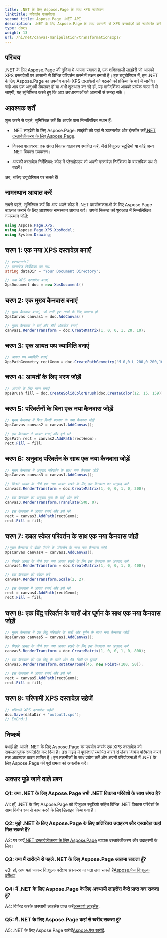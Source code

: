 ```yaml
---
title: .NET के लिए Aspose.Page के साथ XPS रूपांतरण
linktitle: परिवर्तन एक्सपीएस
second_title: Aspose.Page .NET API
description: .NET के लिए Aspose.Page के साथ आसानी से XPS दस्तावेज़ों को रूपांतरित करें। निर्बाध परिवर्तनों के लिए हमारी चरण-दर-चरण मार्गदर्शिका का पालन करें।
type: docs
weight: 13
url: /hi/net/canvas-manipulation/transformationsxps/
---
```

## परिचय

.NET के लिए Aspose.Page की दुनिया में आपका स्वागत है, एक शक्तिशाली लाइब्रेरी जो आपको XPS दस्तावेज़ों पर आसानी से विभिन्न परिवर्तन करने में सक्षम बनाती है। इस ट्यूटोरियल में, हम .NET के लिए Aspose.Page का उपयोग करके XPS दस्तावेज़ों को बदलने की प्रक्रिया के बारे में जानेंगे। चाहे आप एक अनुभवी डेवलपर हों या अभी शुरुआत कर रहे हों, यह मार्गदर्शिका आपको प्रत्येक चरण में ले जाएगी, यह सुनिश्चित करते हुए कि आप अवधारणाओं को आसानी से समझ सकें।

## आवश्यक शर्तें

शुरू करने से पहले, सुनिश्चित करें कि आपके पास निम्नलिखित स्थान हैं:

-  .NET लाइब्रेरी के लिए Aspose.Page: लाइब्रेरी को यहां से डाउनलोड और इंस्टॉल करें[.NET दस्तावेज़ीकरण के लिए Aspose.Page](https://reference.aspose.com/page/net/).

- विकास वातावरण: एक संगत विकास वातावरण स्थापित करें, जैसे विज़ुअल स्टूडियो या कोई अन्य .NET विकास उपकरण।

- आपकी दस्तावेज़ निर्देशिका: कोड में प्लेसहोल्डर को अपनी दस्तावेज़ निर्देशिका के वास्तविक पथ से बदलें।

अब, चलिए ट्यूटोरियल पर चलते हैं!

## नामस्थान आयात करें

सबसे पहले, सुनिश्चित करें कि आप अपने कोड में .NET कार्यात्मकताओं के लिए Aspose.Page उपलब्ध कराने के लिए आवश्यक नामस्थान आयात करें। अपनी स्क्रिप्ट की शुरुआत में निम्नलिखित नामस्थान जोड़ें:

```csharp
using Aspose.Page.XPS;
using Aspose.Page.XPS.XpsModel;
using System.Drawing;
```

## चरण 1: एक नया XPS दस्तावेज़ बनाएँ

```csharp
// एक्सस्टार्ट:1
// दस्तावेज़ निर्देशिका का पथ.
string dataDir = "Your Document Directory";

// नया XPS दस्तावेज़ बनाएं
XpsDocument doc = new XpsDocument();
```

## चरण 2: एक मुख्य कैनवास बनाएं

```csharp
// मुख्य कैनवास बनाएं, जो सभी पृष्ठ तत्वों के लिए सामान्य हो
XpsCanvas canvas1 = doc.AddCanvas();

// मुख्य कैनवास में बाएँ और शीर्ष ऑफ़सेट बनाएँ
canvas1.RenderTransform = doc.CreateMatrix(1, 0, 0, 1, 20, 10);
```

## चरण 3: एक आयत पथ ज्यामिति बनाएं

```csharp
// आयत पथ ज्यामिति बनाएं
XpsPathGeometry rectGeom = doc.CreatePathGeometry("M 0,0 L 200,0 200,100 0,100 Z");
```

## चरण 4: आयतों के लिए भरण जोड़ें

```csharp
// आयतों के लिए भरण बनाएँ
XpsBrush fill = doc.CreateSolidColorBrush(doc.CreateColor(12, 15, 159));
```

## चरण 5: परिवर्तनों के बिना एक नया कैनवास जोड़ें

```csharp
// मुख्य कैनवास में बिना किसी बदलाव के नया कैनवास जोड़ें
XpsCanvas canvas2 = canvas1.AddCanvas();

// इस कैनवास में आयत बनाएं और इसे भरें
XpsPath rect = canvas2.AddPath(rectGeom);
rect.Fill = fill;
```

## चरण 6: अनुवाद परिवर्तन के साथ एक नया कैनवास जोड़ें

```csharp
// मुख्य कैनवास में अनुवाद परिवर्तन के साथ नया कैनवास जोड़ें
XpsCanvas canvas3 = canvas1.AddCanvas();

// पिछले आयत के नीचे एक नया आयत रखने के लिए इस कैनवास का अनुवाद करें
canvas3.RenderTransform = doc.CreateMatrix(1, 0, 0, 1, 0, 200);

// इस कैनवास का अनुवाद पृष्ठ के दाईं ओर करें
canvas3.RenderTransform.Translate(500, 0);

// इस कैनवास में आयत बनाएं और इसे भरें
rect = canvas3.AddPath(rectGeom);
rect.Fill = fill;
```

## चरण 7: डबल स्केल परिवर्तन के साथ एक नया कैनवास जोड़ें

```csharp
//मुख्य कैनवास में दोहरे पैमाने के परिवर्तन के साथ नया कैनवास जोड़ें
XpsCanvas canvas4 = canvas1.AddCanvas();

// पिछले आयत के नीचे एक नया आयत रखने के लिए इस कैनवास का अनुवाद करें
canvas4.RenderTransform = doc.CreateMatrix(1, 0, 0, 1, 0, 400);

// इस कैनवास को स्केल करें
canvas4.RenderTransform.Scale(2, 2);

// इस कैनवास में आयत बनाएं और इसे भरें
rect = canvas4.AddPath(rectGeom);
rect.Fill = fill;
```

## चरण 8: एक बिंदु परिवर्तन के चारों ओर घूर्णन के साथ एक नया कैनवास जोड़ें

```csharp
// मुख्य कैनवास में एक बिंदु परिवर्तन के चारों ओर घूर्णन के साथ नया कैनवास जोड़ें
XpsCanvas canvas5 = canvas1.AddCanvas();

// पिछले आयत के नीचे एक नया आयत रखने के लिए इस कैनवास का अनुवाद करें
canvas5.RenderTransform = doc.CreateMatrix(1, 0, 0, 1, 0, 800);

// इस कैनवास को एक बिंदु के चारों ओर 45 डिग्री पर घुमाएँ
canvas5.RenderTransform.RotateAround(45, new PointF(100, 50));

// इस कैनवास में आयत बनाएं और इसे भरें
rect = canvas5.AddPath(rectGeom);
rect.Fill = fill;
```

## चरण 9: परिणामी XPS दस्तावेज़ सहेजें

```csharp
// परिणामी XPS दस्तावेज़ सहेजें
doc.Save(dataDir + "output1.xps");
// ExEnd:1
```

## निष्कर्ष

बधाई हो! आपने .NET के लिए Aspose.Page का उपयोग करके एक XPS दस्तावेज़ को सफलतापूर्वक रूपांतरित कर दिया है। इस गाइड में पूर्वापेक्षाएँ स्थापित करने से लेकर विभिन्न परिवर्तन करने तक आवश्यक कदम शामिल हैं। इन तकनीकों के साथ प्रयोग करें और अपनी परियोजनाओं में .NET के लिए Aspose.Page की पूरी क्षमता को अनलॉक करें।

## अक्सर पूछे जाने वाले प्रश्न

### Q1: क्या .NET के लिए Aspose.Page सभी .NET विकास परिवेशों के साथ संगत है?

A1: हाँ, .NET के लिए Aspose.Page को विज़ुअल स्टूडियो सहित विभिन्न .NET विकास परिवेशों के साथ निर्बाध रूप से काम करने के लिए डिज़ाइन किया गया है।

### Q2: मुझे .NET के लिए Aspose.Page के लिए अतिरिक्त उदाहरण और दस्तावेज़ कहां मिल सकते हैं?

 A2: पर जाएँ[.NET दस्तावेज़ीकरण के लिए Aspose.Page](https://reference.aspose.com/page/net/) व्यापक दस्तावेज़ीकरण और उदाहरणों के लिए।

### Q3: क्या मैं खरीदने से पहले .NET के लिए Aspose.Page आज़मा सकता हूँ?

 उ3: हां, आप यहां जाकर नि:शुल्क परीक्षण संस्करण का पता लगा सकते हैं[Aspose.पेज नि:शुल्क परीक्षण](https://releases.aspose.com/).

### Q4: मैं .NET के लिए Aspose.Page के लिए अस्थायी लाइसेंस कैसे प्राप्त कर सकता हूं?

 A4: विजिट करके अस्थायी लाइसेंस प्राप्त करें[अस्थायी लाइसेंस](https://purchase.aspose.com/temporary-license/).

### Q5: मैं .NET के लिए Aspose.Page कहां से खरीद सकता हूं?

 A5: .NET के लिए Aspose.Page खरीदें[Aspose.पेज खरीदें](https://purchase.aspose.com/buy).